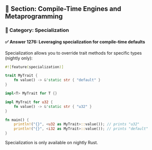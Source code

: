 ## 📘 Section: Compile-Time Engines and Metaprogramming
### 🔹 Category: Specialization
#### ✅ Answer 1276: Leveraging specialization for compile-time defaults

Specialization allows you to override trait methods for specific types (nightly only):

```rust
#![feature(specialization)]

trait MyTrait {
    fn value() -> &'static str { "default" }
}

impl<T> MyTrait for T {}

impl MyTrait for u32 {
    fn value() -> &'static str { "u32" }
}

fn main() {
    println!("{}", <u32 as MyTrait>::value()); // prints "u32"
    println!("{}", <i32 as MyTrait>::value()); // prints "default"
}
```

Specialization is only available on nightly Rust.
